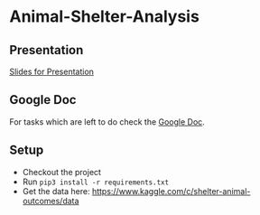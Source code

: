 # Animal-Shelter-Analysis

## Presentation
[Slides for Presentation](https://docs.google.com/presentation/d/1RR-3j82ueooVfFO8pG-bWZK_UYI26awCJaG-S5mADWM/edit#slide=id.g70ff5ca009_7_153)

## Google Doc

For tasks which are left to do check
the [Google Doc](https://docs.google.com/document/d/1xrYd8vYmTS6Bz_-bO-T2mmCtsSS9NV-IqMi_H7edA2g/edit
).

## Setup
- Checkout the project
- Run ```pip3 install -r requirements.txt```
- Get the data here: https://www.kaggle.com/c/shelter-animal-outcomes/data
